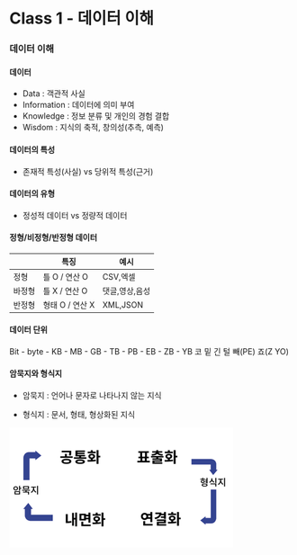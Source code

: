 # Class 1 - 데이터 이해

### 데이터 이해

#### 데이터
- Data : 객관적 사실
- Information : 데이터에 의미 부여
- Knowledge : 정보 분류 및 개인의 경험 결합
- Wisdom : 지식의 축적, 창의성(추측, 예측)

#### 데이터의 특성
- 존재적 특성(사실) vs 당위적 특성(근거)

#### 데이터의 유형
- 정성적 데이터 vs 정량적 데이터

#### 정형/비정형/반정형 데이터

||특징|예시|
|-|-|-|
|정형|틀 O / 연산 O |CSV,엑셀|
|바정형|틀 X / 연산 O |댓글,영상,음성|
|반정형|형태 O / 연산 X |XML,JSON|

#### 데이터 단위
Bit  -  byte -  KB  -  MB  -  GB  -  TB  -  PB  -  EB  -  ZB  -  YB
   코      밑       긴      털       빼(PE)      죠(Z YO)

#### 암묵지와 형식지

- 암묵지 : 언어나 문자로 나타나지 않는 지식

- 형식지 : 문서, 형태, 형상화된 지식

![jpg](../img/ADsP_1.png)